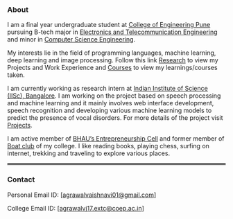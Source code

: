 ### __About__

I am a final year undergraduate student at [College of Engineering Pune](https://www.coep.org.in/) pursuing B-tech major in [Electronics and Telecommunication Engineering](https://www.coep.org.in/departments/entc) and minor in [Computer Science Engineering](https://www.coep.org.in/departments/computerit).

My interests lie in the field of programming languages, machine learning, deep learning and image processing. Follow this link [Research](....) to view my Projects and Work Experience and [Courses](....) to view my learnings/courses taken.

I am currently working as research intern at [Indian Institute of Science (IISc), Bangalore](https://www.iisc.ac.in/). I am working on the project based on speech processing and machine learning and it mainly involves web interface development, speech recognition and developing various machine learning models to predict the presence of vocal disorders. For more details of the project visit [Projects](...).

I am active member of [BHAU’s Entrepreneurship Cell](https://www.coep.org.in/clubs/ed-cell) and former member of [Boat club](https://www.coep.org.in/clubs/boat_club) of my college. I like reading books, playing chess, surfing on internet, trekking and traveling to explore various places.




<hr style="border:2px solid gray"> </hr>

### __Contact__

Personal Email ID: [agrawalvaishnavi01@gmail.com]

College Email ID: [agrawalvj17.extc@coep.ac.in]
